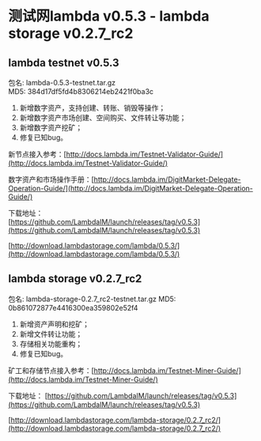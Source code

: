 # 测试网lambda v0.5.3 - lambda storage v0.2.7_rc2

## lambda testnet v0.5.3

包名: lambda-0.5.3-testnet.tar.gz  
MD5: 384d17df5fd4b8306214eb2421f0ba3c
  
1. 新增数字资产，支持创建、转账、销毁等操作；  
2. 新增数字资产市场创建、空间购买、文件转让等功能；
3. 新增数字资产挖矿；
4. 修复已知bug。

新节点接入参考：[http://docs.lambda.im/Testnet-Validator-Guide/](http://docs.lambda.im/Testnet-Validator-Guide/)  

数字资产和市场操作手册：[http://docs.lambda.im/DigitMarket-Delegate-Operation-Guide/](http://docs.lambda.im/DigitMarket-Delegate-Operation-Guide/)

下载地址：  
[https://github.com/LambdaIM/launch/releases/tag/v0.5.3](https://github.com/LambdaIM/launch/releases/tag/v0.5.3)

[http://download.lambdastorage.com/lambda/0.5.3/](http://download.lambdastorage.com/lambda/0.5.3/)

## lambda storage v0.2.7_rc2
包名: lambda-storage-0.2.7_rc2-testnet.tar.gz
MD5: 0b861072877e4416300ea359802e52f4

1. 新增资产声明和挖矿；
2. 新增文件转让功能；
3. 存储相关功能重构；
4. 修复已知bug。

矿工和存储节点接入参考：[http://docs.lambda.im/Testnet-Miner-Guide/](http://docs.lambda.im/Testnet-Miner-Guide/) 

下载地址： 
[https://github.com/LambdaIM/launch/releases/tag/v0.5.3](https://github.com/LambdaIM/launch/releases/tag/v0.5.3)

[http://download.lambdastorage.com/lambda-storage/0.2.7_rc2/](http://download.lambdastorage.com/lambda-storage/0.2.7_rc2/)